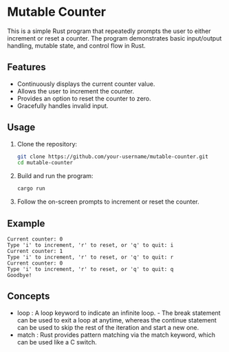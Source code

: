# Mutable Counter

This is a simple Rust program that repeatedly prompts the user to either increment or reset a counter. The program demonstrates basic input/output handling, mutable state, and control flow in Rust.

## Features

- Continuously displays the current counter value.
- Allows the user to increment the counter.
- Provides an option to reset the counter to zero.
- Gracefully handles invalid input.

## Usage

1. Clone the repository:
    ```sh
    git clone https://github.com/your-username/mutable-counter.git
    cd mutable-counter
    ```

2. Build and run the program:
    ```sh
    cargo run
    ```

3. Follow the on-screen prompts to increment or reset the counter.

## Example

```
Current counter: 0
Type 'i' to increment, 'r' to reset, or 'q' to quit: i
Current counter: 1
Type 'i' to increment, 'r' to reset, or 'q' to quit: r
Current counter: 0
Type 'i' to increment, 'r' to reset, or 'q' to quit: q
Goodbye!
```

## Concepts

- loop : A loop keyword to indicate an infinite loop.
        - The break statement can be used to exit a loop at anytime, whereas the continue statement can be used to skip the rest of the iteration and start a new one.
- match : Rust provides pattern matching via the match keyword, which can be used like a C switch.